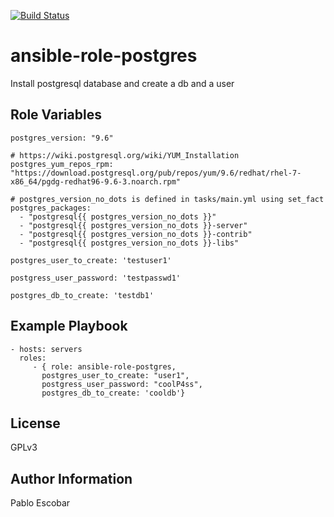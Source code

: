 [![Build Status](https://travis-ci.org/pescobar/ansible-role-postgres.svg?branch=master)](https://travis-ci.org/pescobar/ansible-role-postgres)

ansible-role-postgres
=========

Install postgresql database and create a db and a user

Role Variables
--------------
```
postgres_version: "9.6"

# https://wiki.postgresql.org/wiki/YUM_Installation
postgres_yum_repos_rpm: "https://download.postgresql.org/pub/repos/yum/9.6/redhat/rhel-7-x86_64/pgdg-redhat96-9.6-3.noarch.rpm"

# postgres_version_no_dots is defined in tasks/main.yml using set_fact
postgres_packages:
  - "postgresql{{ postgres_version_no_dots }}"
  - "postgresql{{ postgres_version_no_dots }}-server"
  - "postgresql{{ postgres_version_no_dots }}-contrib"
  - "postgresql{{ postgres_version_no_dots }}-libs"

postgres_user_to_create: 'testuser1'

postgress_user_password: 'testpasswd1'

postgres_db_to_create: 'testdb1'
```

Example Playbook
----------------

    - hosts: servers
      roles:
         - { role: ansible-role-postgres,
	 	   postgres_user_to_create: "user1",
		   postgress_user_password: "coolP4ss",
		   postgres_db_to_create: 'cooldb'}

License
-------

GPLv3

Author Information
------------------

Pablo Escobar
